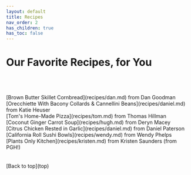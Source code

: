 ```yaml
---
layout: default
title: Recipes
nav_order: 2
has_children: true
has_toc: false
---
```


# Our Favorite Recipes, for You
<br>
<br>
<br>
[Brown Butter Skillet Cornbread](recipes/dan.md) from Dan Goodman
<br>
[Orecchiette With Bacony Collards & Cannellini Beans](recipes/daniel.md) from Katie Heuser
<br>
[Tom's Home-Made Pizza](recipes/tom.md) from Thomas Hillman
<br>
[Coconut Ginger Carrot Soup](recipes/hugh.md) from Deryn Macey
<br>
[Citrus Chicken Rested in Garlic](recipes/daniel.md) from Daniel Paterson
<br>
[California Roll Sushi Bowls](recipes/wendy.md) from Wendy Phelps
<br>
[Plants Only Kitchen](recipes/kristen.md) from Kristen Saunders (from PGH!)
<br>
<br>
<br>
[Back to top](top)
